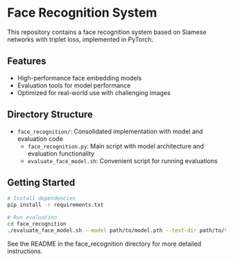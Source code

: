 # Face Recognition System
This repository contains a face recognition system based on Siamese networks with triplet loss, implemented in PyTorch.

## Features

- High-performance face embedding models
- Evaluation tools for model performance
- Optimized for real-world use with challenging images

## Directory Structure

- `face_recognition/`: Consolidated implementation with model and evaluation code
  - `face_recognition.py`: Main script with model architecture and evaluation functionality
  - `evaluate_face_model.sh`: Convenient script for running evaluations

## Getting Started

```bash
# Install dependencies
pip install -r requirements.txt

# Run evaluation
cd face_recognition
./evaluate_face_model.sh --model path/to/model.pth --test-dir path/to/test/dir
```

See the README in the face_recognition directory for more detailed instructions.
